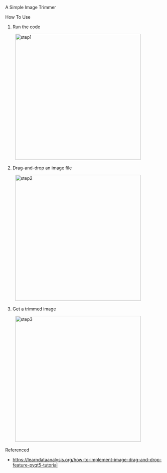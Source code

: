 A Simple Image Trimmer

How To Use

1. Run the code

&nbsp;&nbsp;&nbsp;&nbsp;&nbsp;&nbsp;&nbsp;&nbsp;<img src="https://user-images.githubusercontent.com/18179088/139839309-92f9ba39-726b-4ed2-8ae3-b38288c9f5e0.png" alt="step1" width="400"/>

2. Drag-and-drop an image file

&nbsp;&nbsp;&nbsp;&nbsp;&nbsp;&nbsp;&nbsp;&nbsp;<img src="https://user-images.githubusercontent.com/18179088/139839464-cfa2db11-4b8f-45d5-9c3a-d386a20bdf1e.png" alt="step2" width="400"/>

3. Get a trimmed image

&nbsp;&nbsp;&nbsp;&nbsp;&nbsp;&nbsp;&nbsp;&nbsp;<img src="https://user-images.githubusercontent.com/18179088/139839488-868274e3-fb73-46a9-a21a-9b900d83d88c.png" alt="step3" width="400"/>

Referenced
- https://learndataanalysis.org/how-to-implement-image-drag-and-drop-feature-pyqt5-tutorial
